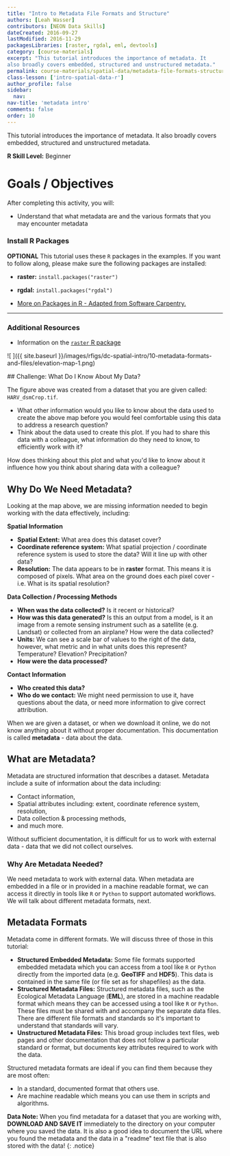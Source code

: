 ```yaml
---
title: "Intro to Metadata File Formats and Structure"
authors: [Leah Wasser]
contributors: [NEON Data Skills]
dateCreated: 2016-09-27
lastModified: 2016-11-29
packagesLibraries: [raster, rgdal, eml, devtools]
category: [course-materials]
excerpt: "This tutorial introduces the importance of metadata. It
also broadly covers embedded, structured and unstructured metadata."
permalink: course-materials/spatial-data/metadata-file-formats-structures
class-lesson: ['intro-spatial-data-r']
author_profile: false
sidebar:
  nav:
nav-title: 'metadata intro'
comments: false
order: 10
---
```



This tutorial introduces the importance of metadata. It
also broadly covers embedded, structured and unstructured metadata.

**R Skill Level:** Beginner

<div class="notice--success" markdown="1">


# Goals / Objectives

After completing this activity, you will:

* Understand that what metadata are and the various formats that you may
encounter metadata


### Install R Packages

**OPTIONAL** This tutorial uses these `R` packages in the examples.
 If you want to follow along, please make sure the following packages
 are installed:

* **raster:** `install.packages("raster")`
* **rgdal:** `install.packages("rgdal")`

* [More on Packages in R - Adapted from Software Carpentry.]({{site.baseurl}}R/Packages-In-R/)

****


### Additional Resources

* Information on the
<a href="http://cran.r-project.org/web/packages/raster/raster.pdf" target="_blank"> `raster` R package</a>

</div>

![ ]({{ site.baseurl }}/images/rfigs/dc-spatial-intro/10-metadata-formats-and-files/elevation-map-1.png)


<div class="notice--warning" markdown="1">
## Challenge: What Do I Know About My Data?

The figure above was created from a dataset that you are given called:
`HARV_dsmCrop.tif`.

* What other information would you like to know about the data
used to create the above map before you would feel comfortable using this data
to address a research question?
* Think about the data used to create this plot. If you had to share this data
with a colleague, what information do they need to know, to efficiently work
with it?

How does thinking about this plot and what you'd like to know about it influence
how you think about sharing data with a colleague?

</div>



## Why Do We Need Metadata?

Looking at the map above, we are missing information needed to begin working
with the data effectively, including:

**Spatial Information**

* **Spatial Extent:** What area does this dataset cover?
* **Coordinate reference system:** What spatial projection / coordinate reference
system is used to store the data? Will it line up with other data?
* **Resolution:** The data appears to be in **raster** format. This means it is
composed of pixels. What area on the ground does each pixel cover - i.e. What is
its spatial resolution?

**Data Collection / Processing Methods**

* **When was the data collected?** Is it recent or historical?
* **How was this data generated?** Is this an output from a model, is it an image
from a remote sensing instrument such as a satellite (e.g. Landsat) or collected
from an airplane? How were the data collected?
* **Units:** We can see a scale bar of values to the right of the data, however,
what metric and in what units does this represent? Temperature? Elevation? Precipitation?
* **How were the data processed?**

**Contact Information**

* **Who created this data?**
* **Who do we contact:** We might need permission to use it, have questions
about the data, or need more information to give correct attribution.

When we are given a dataset, or when we download it online, we do not know
anything about it without proper documentation. This documentation is called
**metadata** - data about the data.

## What are Metadata?
Metadata are structured information that describes a dataset. Metadata include
a suite of information about the data including:

* Contact information,
* Spatial attributes including: extent, coordinate reference system, resolution,
* Data collection & processing methods,
* and much more.

Without sufficient documentation, it is difficult for us to work with external
data - data that we did not collect ourselves.

### Why Are Metadata Needed?

We need metadata to work with external data. When metadata are embedded
in a file or in provided in a machine readable format, we can access it directly
in tools like `R` or `Python` to support automated workflows. We will talk about
different metadata formats, next.


## Metadata Formats

Metadata come in different formats. We will discuss three of those in this
tutorial:

* **Structured Embedded Metadata:** Some file formats supported embedded
metadata which you can access from a tool like `R` or `Python` directly from the
imported data (e.g. **GeoTIFF** and **HDF5**). This data is contained in the same
file (or file set as for shapefiles) as the data.
* **Structured Metadata Files:** Structured metadata files, such as the
Ecological Metadata Language (**EML**), are stored in a machine readable format
which means they can be accessed using a tool like `R` or `Python`. These files
must be shared with and accompany the separate data files. There are
different file formats and standards so it's important to understand that
standards will vary.
* **Unstructured Metadata Files:** This broad group includes text files,
web pages and other documentation that does not follow a particular standard or
format, but documents key attributes required to work with the data.

Structured metadata formats are ideal if you can find them because they are most
often:

* In a standard, documented format that others use.
* Are machine readable which means you can use them in scripts and algorithms.

<i class="fa fa-star"></i> **Data Note:** When you find metadata for a dataset
that you are working with, **DOWNLOAD AND SAVE IT** immediately to the directory
on your computer where you saved the data. It is also a good idea to document
the URL where you found the metadata and the data in a "readme" text file that
is also stored with the data!
{: .notice}
